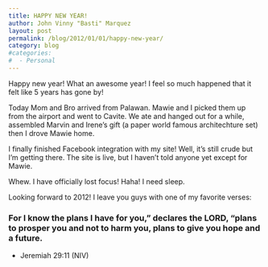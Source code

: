 ```yaml
---
title: HAPPY NEW YEAR!
author: John Vinny "Basti" Marquez
layout: post
permalink: /blog/2012/01/01/happy-new-year/
category: blog
#categories:
#  - Personal
---
```

<span class="dropcap1">H</span>appy new year! What an awesome year! I feel so much happened that it felt like 5 years has gone by!

Today Mom and Bro arrived from Palawan. Mawie and I picked them up from the airport and went to Cavite. We ate and hanged out for a while, assembled Marvin and Irene&#8217;s gift (a paper world famous architechture set) then I drove Mawie home.

I finally finished Facebook integration with my site! Well, it&#8217;s still crude but I&#8217;m getting there. The site is live, but I haven&#8217;t told anyone yet except for Mawie.

Whew. I have officially lost focus! Haha! I need sleep.

Looking forward to 2012! I leave you guys with one of my favorite verses:

### For I know the plans I have for you,” declares the LORD, “plans to prosper you and not to harm you, plans to give you hope and a future.

- Jeremiah 29:11 (NIV)